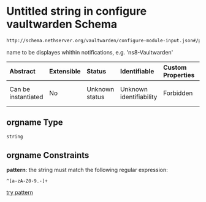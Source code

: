 # Untitled string in configure vaultwarden Schema

```txt
http://schema.nethserver.org/vaultwarden/configure-module-input.json#/properties/orgname
```

name to be displayes whithin notifications, e.g. 'ns8-Vaultwarden'

| Abstract            | Extensible | Status         | Identifiable            | Custom Properties | Additional Properties | Access Restrictions | Defined In                                                                                      |
| :------------------ | :--------- | :------------- | :---------------------- | :---------------- | :-------------------- | :------------------ | :---------------------------------------------------------------------------------------------- |
| Can be instantiated | No         | Unknown status | Unknown identifiability | Forbidden         | Allowed               | none                | [configure-module-input.json\*](vaultwarden/configure-module-input.json "open original schema") |

## orgname Type

`string`

## orgname Constraints

**pattern**: the string must match the following regular expression:&#x20;

```regexp
^[a-zA-Z0-9.-]+
```

[try pattern](https://regexr.com/?expression=%5E%5Ba-zA-Z0-9.-%5D%2B "try regular expression with regexr.com")
